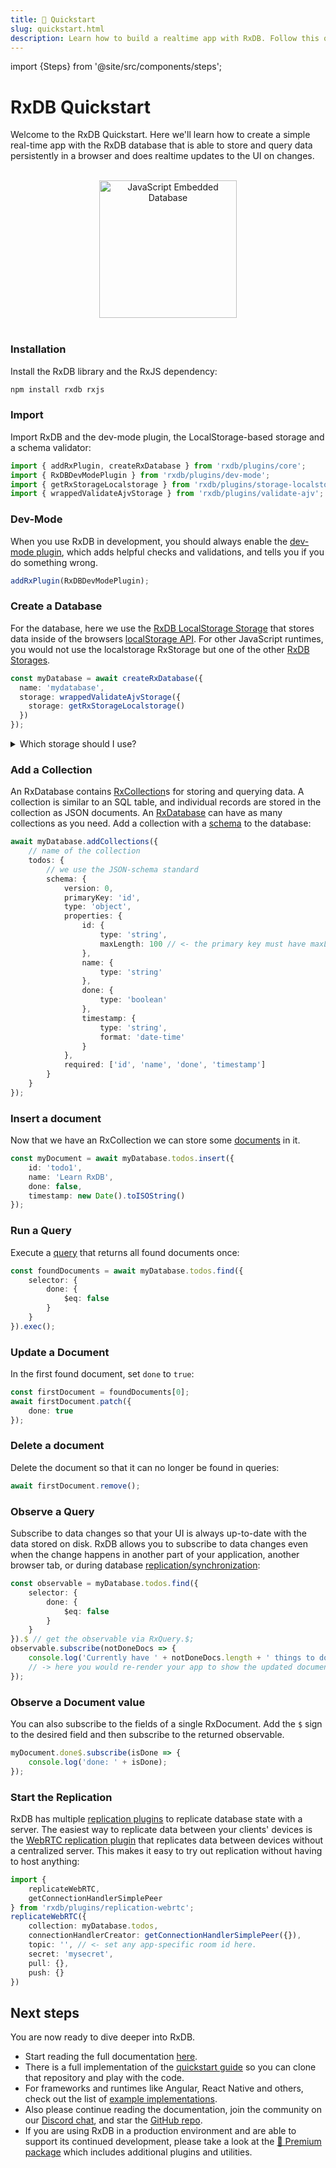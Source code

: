 ```yaml
---
title: 🚀 Quickstart
slug: quickstart.html
description: Learn how to build a realtime app with RxDB. Follow this quickstart for setup, schema creation, data operations, and real-time syncing.
---
```


import {Steps} from '@site/src/components/steps';

# RxDB Quickstart

Welcome to the RxDB Quickstart. Here we'll learn how to create a simple real-time app with the RxDB database that is able to store and query data persistently in a browser and does realtime updates to the UI on changes.

<br />
<center>
    <a href="https://rxdb.info/">
        <img src="/files/logo/rxdb_javascript_database.svg" alt="JavaScript Embedded Database" width="220" />
    </a>
</center>

<br />

<Steps>

### Installation
Install the RxDB library and the RxJS dependency:
 
```bash
npm install rxdb rxjs
```

### Import 

Import RxDB and the dev-mode plugin, the LocalStorage-based storage and a schema validator:

```ts
import { addRxPlugin, createRxDatabase } from 'rxdb/plugins/core';
import { RxDBDevModePlugin } from 'rxdb/plugins/dev-mode';
import { getRxStorageLocalstorage } from 'rxdb/plugins/storage-localstorage';
import { wrappedValidateAjvStorage } from 'rxdb/plugins/validate-ajv';
```


### Dev-Mode

When you use RxDB in development, you should always enable the [dev-mode plugin](./dev-mode.md), which adds helpful checks and validations, and tells you if you do something wrong.

```ts
addRxPlugin(RxDBDevModePlugin);
```


### Create a Database

For the database, here we use the [RxDB LocalStorage Storage](./rx-storage-localstorage.md) that stores data inside of the browsers [localStorage API](./articles/localstorage.md). For other JavaScript runtimes, you would not use the localstorage RxStorage but one of the other [RxDB Storages](./rx-storage.md).

```ts
const myDatabase = await createRxDatabase({
  name: 'mydatabase',
  storage: wrappedValidateAjvStorage({
    storage: getRxStorageLocalstorage()
  })
});
```

<details>
    <summary>Which storage should I use?</summary>
    <div>
        RxDB provides a wide range of storages depending on your JavaScript runtime and performance needs.
        <ul>
    <li>In the Browser: Use the <a href="/rx-storage-localstorage.html">LocalStorage</a> storage for simple setup and small build size. For bigger datasets, use either the <a href="/rx-storage-dexie.html">dexie.js storage</a> (free) or the <a href="/rx-storage-indexeddb.html">IndexedDB RxStorage</a> if you have <a href="/premium/">👑 premium access</a> which is a bit faster and has a smaller build size.</li>
    <li>In <a href="/electron-database.html">Electron</a> and <a href="/react-native-database.html">ReactNative</a>: Use the <a href="./rx-storage-sqlite.html">SQLite RxStorage</a> if you have <a href="/premium/">👑 premium access</a> or the <a href="/rx-storage-sqlite.html">trial-SQLite RxStorage</a> for tryouts.</li>
    <li>In Capacitor: Use the <a href="/rx-storage-sqlite.html">SQLite RxStorage</a> if you have <a href="/premium/">👑 premium access</a>, otherwise use the <a href="/rx-storage-localstorage.html">localStorage</a> storage.</li>
</ul>

    </div>
</details>

### Add a Collection

An RxDatabase contains [RxCollection](./rx-collection.md)s for storing and querying data. A collection is similar to an SQL table, and individual records are stored in the collection as JSON documents. An [RxDatabase](./rx-database.md) can have as many collections as you need.
Add a collection with a [schema](./rx-schema.md) to the database:

```ts
await myDatabase.addCollections({
    // name of the collection
    todos: {
        // we use the JSON-schema standard
        schema: {
            version: 0,
            primaryKey: 'id',
            type: 'object',
            properties: {
                id: {
                    type: 'string',
                    maxLength: 100 // <- the primary key must have maxLength
                },
                name: {
                    type: 'string'
                },
                done: {
                    type: 'boolean'
                },
                timestamp: {
                    type: 'string',
                    format: 'date-time'
                }
            },
            required: ['id', 'name', 'done', 'timestamp']
        }
    }
});
```

### Insert a document

Now that we have an RxCollection we can store some [documents](./rx-document.md) in it.

```ts
const myDocument = await myDatabase.todos.insert({
    id: 'todo1',
    name: 'Learn RxDB',
    done: false,
    timestamp: new Date().toISOString()
});
```

### Run a Query

Execute a [query](./rx-query.md) that returns all found documents once:

```ts
const foundDocuments = await myDatabase.todos.find({
    selector: {
        done: {
            $eq: false
        }
    }
}).exec();
```


### Update a Document

In the first found document, set `done` to `true`:

```ts
const firstDocument = foundDocuments[0];
await firstDocument.patch({
    done: true
});
```

### Delete a document

Delete the document so that it can no longer be found in queries:

```ts
await firstDocument.remove();
```

### Observe a Query

Subscribe to data changes so that your UI is always up-to-date with the data stored on disk. RxDB allows you to subscribe to data changes even when the change happens in another part of your application, another browser tab, or during database [replication/synchronization](./replication.md):

```ts
const observable = myDatabase.todos.find({
    selector: {
        done: {
            $eq: false
        }
    }
}).$ // get the observable via RxQuery.$;
observable.subscribe(notDoneDocs => {
    console.log('Currently have ' + notDoneDocs.length + ' things to do');
    // -> here you would re-render your app to show the updated document list
});
```

### Observe a Document value

You can also subscribe to the fields of a single RxDocument. Add the `$` sign to the desired field and then subscribe to the returned observable.

```ts
myDocument.done$.subscribe(isDone => {
    console.log('done: ' + isDone);
});
```


### Start the Replication

RxDB has multiple [replication plugins](./replication.md) to replicate database state with a server.
The easiest way to replicate data between your clients' devices is the [WebRTC replication plugin](./replication-webrtc.md) that replicates data between devices without a centralized server. This makes it easy to try out replication without having to host anything:

```ts
import {
    replicateWebRTC,
    getConnectionHandlerSimplePeer
} from 'rxdb/plugins/replication-webrtc';
replicateWebRTC({
    collection: myDatabase.todos,
    connectionHandlerCreator: getConnectionHandlerSimplePeer({}),
    topic: '', // <- set any app-specific room id here.
    secret: 'mysecret',
    pull: {},
    push: {}
})
```
</Steps>


## Next steps

You are now ready to dive deeper into RxDB. 
- Start reading the full documentation [here](./install.md).
- There is a full implementation of the [quickstart guide](https://github.com/pubkey/rxdb-quickstart) so you can clone that repository and play with the code.
- For frameworks and runtimes like Angular, React Native and others, check out the list of [example implementations](https://github.com/pubkey/rxdb/tree/master/examples).
- Also please continue reading the documentation, join the community on our [Discord chat](/chat/), and star the [GitHub repo](https://github.com/pubkey/rxdb).
- If you are using RxDB in a production environment and are able to support its continued development, please take a look at the [👑 Premium package](/premium/) which includes additional plugins and utilities.
